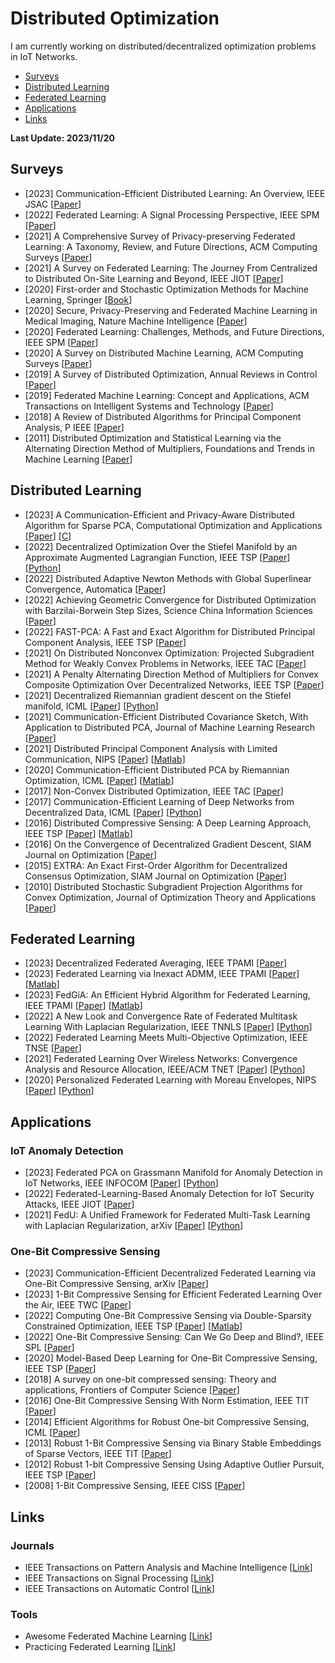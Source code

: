 # Distributed Optimization
I am currently working on distributed/decentralized optimization problems in IoT Networks.
- [Surveys](#Surveys)
- [Distributed Learning](#Distributed_Learning)
- [Federated Learning](#Federated_Learning)
- [Applications](#Applications)
- [Links](#Links)

    
<strong> Last Update: 2023/11/20 </strong>


<a name="Surveys" />

## Surveys
- [2023] Communication-Efficient Distributed Learning: An Overview, IEEE JSAC  [[Paper](https://ieeexplore.ieee.org/document/10038471)]
- [2022] Federated Learning: A Signal Processing Perspective, IEEE SPM  [[Paper](https://ieeexplore.ieee.org/abstract/document/9770266)]
- [2021] A Comprehensive Survey of Privacy-preserving Federated Learning: A Taxonomy, Review, and Future Directions, ACM Computing Surveys [[Paper](https://dl.acm.org/doi/abs/10.1145/3460427)]
- [2021] A Survey on Federated Learning: The Journey From Centralized to Distributed On-Site Learning and Beyond, IEEE JIOT [[Paper](https://ieeexplore.ieee.org/abstract/document/9220780)]
- [2020] First-order and Stochastic Optimization Methods for Machine Learning, Springer [[Book](https://link.springer.com/content/pdf/10.1007/978-3-030-39568-1.pdf)]
- [2020] Secure, Privacy-Preserving and Federated Machine Learning in Medical Imaging, Nature Machine Intelligence [[Paper](https://www.nature.com/articles/s42256-020-0186-1)]
- [2020] Federated Learning: Challenges, Methods, and Future Directions, IEEE SPM [[Paper](https://ieeexplore.ieee.org/abstract/document/9084352)]
- [2020] A Survey on Distributed Machine Learning, ACM Computing Surveys [[Paper](https://dl.acm.org/doi/abs/10.1145/3377454)]
- [2019] A Survey of Distributed Optimization, Annual Reviews in Control [[Paper](https://www.sciencedirect.com/science/article/abs/pii/S1367578819300082)]
- [2019] Federated Machine Learning: Concept and Applications, ACM Transactions on Intelligent Systems and Technology  [[Paper](https://dl.acm.org/doi/abs/10.1145/3298981)]
- [2018] A Review of Distributed Algorithms for Principal Component Analysis, P IEEE [[Paper](https://ieeexplore.ieee.org/abstract/document/8425655)]
- [2011] Distributed Optimization and Statistical Learning via the Alternating Direction Method of Multipliers, Foundations and Trends in Machine Learning [[Paper](https://www.nowpublishers.com/article/Details/MAL-016)]


<a name="Distributed_Learning" />

## Distributed Learning
- [2023] A Communication-Efficient and Privacy-Aware Distributed Algorithm for Sparse PCA, Computational Optimization and Applications [[Paper](https://link.springer.com/article/10.1007/s10589-023-00481-4)] [[C](http://lsec.cc.ac.cn/~liuxin/Solvers/DSSAL1.zip)]
- [2022] Decentralized Optimization Over the Stiefel Manifold by an Approximate Augmented Lagrangian Function, IEEE TSP [[Paper](https://ieeexplore.ieee.org/abstract/document/9798866)] [[Python](http://lsec.cc.ac.cn/~liuxin/Solvers/DEST.zip)]
- [2022] Distributed Adaptive Newton Methods with Global Superlinear Convergence, Automatica [[Paper](https://www.sciencedirect.com/science/article/pii/S0005109821006865)]
- [2022] Achieving Geometric Convergence for Distributed Optimization with Barzilai-Borwein Step Sizes, Science China Information Sciences  [[Paper](http://scis.scichina.com/en/2022/149204.pdf)]
- [2022] FAST-PCA: A Fast and Exact Algorithm for Distributed Principal Component Analysis, IEEE TSP [[Paper](https://ieeexplore.ieee.org/abstract/document/10012289)]
- [2021] On Distributed Nonconvex Optimization: Projected Subgradient Method for Weakly Convex Problems in Networks, IEEE TAC [[Paper](https://ieeexplore.ieee.org/abstract/document/9345428)]
- [2021] A Penalty Alternating Direction Method of Multipliers for Convex Composite Optimization Over Decentralized Networks, IEEE TSP [[Paper](https://ieeexplore.ieee.org/abstract/document/9466405)]
- [2021] Decentralized Riemannian gradient descent on the Stiefel manifold, ICML [[Paper](https://proceedings.mlr.press/v139/chen21g.html)] [[Python](https://github.com/chenshixiang/Decentralized_Riemannian_gradient_descent_on_Stiefel_manifold)]
- [2021] Communication-Efficient Distributed Covariance Sketch, With Application to Distributed PCA, Journal of Machine Learning Research [[Paper](https://dl.acm.org/doi/abs/10.5555/3546258.3546338)]
- [2021] Distributed Principal Component Analysis with Limited Communication, NIPS [[Paper](https://proceedings.neurips.cc/paper_files/paper/2021/hash/1680e9fa7b4dd5d62ece800239bb53bd-Abstract.html)] [[Matlab](https://github.com/IST-DASLab/QRGD)]
- [2020] Communication-Efficient Distributed PCA by Riemannian Optimization, ICML [[Paper](https://proceedings.mlr.press/v119/huang20e.html)] [[Matlab](https://github.com/IST-DASLab/QRGD)]
- [2017] Non-Convex Distributed Optimization, IEEE TAC [[Paper](https://ieeexplore.ieee.org/abstract/document/7807315)]
- [2017] Communication-Efficient Learning of Deep Networks from Decentralized Data, ICML [[Paper](http://proceedings.mlr.press/v54/mcmahan17a/mcmahan17a.pdf)] [[Python](https://github.com/AshwinRJ/Federated-Learning-PyTorch)]
- [2016] Distributed Compressive Sensing: A Deep Learning Approach, IEEE TSP [[Paper](https://ieeexplore.ieee.org/abstract/document/7457684)]  [[Matlab](https://github.com/hamidpalangi/Distributed-Compressive-Sensing-A-Deep-Learning-Approach)] 
- [2016] On the Convergence of Decentralized Gradient Descent, SIAM Journal on Optimization [[Paper](https://epubs.siam.org/doi/abs/10.1137/130943170)]
- [2015] EXTRA: An Exact First-Order Algorithm for Decentralized Consensus Optimization, SIAM Journal on Optimization [[Paper](https://epubs.siam.org/doi/abs/10.1137/14096668X)]
- [2010] Distributed Stochastic Subgradient Projection Algorithms for Convex Optimization, Journal of Optimization Theory and Applications [[Paper](https://link.springer.com/article/10.1007/s10957-010-9737-7)]


<a name="Federated Learning" />

## Federated Learning
- [2023] Decentralized Federated Averaging, IEEE TPAMI [[Paper](https://ieeexplore.ieee.org/abstract/document/9850408)]
- [2023] Federated Learning via Inexact ADMM, IEEE TPAMI [[Paper](https://ieeexplore.ieee.org/abstract/document/10040221)] [[Matlab](https://github.com/ShenglongZhou/FedADMM)]
- [2023] FedGiA: An Efficient Hybrid Algorithm for Federated Learning, IEEE TPAMI [[Paper](https://ieeexplore.ieee.org/abstract/document/10106001)] [[Matlab](https://github.com/ShenglongZhou/FedGiA)]
- [2022] A New Look and Convergence Rate of Federated Multitask Learning With Laplacian Regularization, IEEE TNNLS [[Paper](https://ieeexplore.ieee.org/abstract/document/9975151)] [[Python](https://github.com/CharlieDinh/FedU_FMTL)]
- [2022] Federated Learning Meets Multi-Objective Optimization, IEEE TNSE [[Paper](https://ieeexplore.ieee.org/abstract/document/9762229)]
- [2021] Federated Learning Over Wireless Networks: Convergence Analysis and Resource Allocation, IEEE/ACM TNET [[Paper](https://ieeexplore.ieee.org/abstract/document/9261995)] [[Python](https://github.com/CharlieDinh/FEDL_pytorch)]
- [2020] Personalized Federated Learning with Moreau Envelopes, NIPS [[Paper](https://proceedings.neurips.cc/paper/2020/file/f4f1f13c8289ac1b1ee0ff176b56fc60-Paper.pdf)] [[Python](https://github.com/CharlieDinh/pFedMe)]


<a name="Applications" />

## Applications

### IoT Anomaly Detection
- [2023] Federated PCA on Grassmann Manifold for Anomaly Detection in IoT Networks, IEEE INFOCOM [[Paper](https://ieeexplore.ieee.org/abstract/document/10229026)] [[Python](https://github.com/dual-grp/FedPCA_Abnormal_Detection)]
- [2022] Federated-Learning-Based Anomaly Detection for IoT Security Attacks, IEEE JIOT [[Paper](https://ieeexplore.ieee.org/abstract/document/9424138)]
- [2021] FedU: A Unified Framework for Federated Multi-Task Learning with Laplacian Regularization, arXiv [[Paper](https://arxiv.org/abs/2102.07148)] [[Python](https://github.com/dual-grp/FedU_FMTL)]

### One-Bit Compressive Sensing

- [2023] Communication-Efficient Decentralized Federated Learning via One-Bit Compressive Sensing, arXiv [[Paper](https://arxiv.org/abs/2308.16671)]
- [2023] 1-Bit Compressive Sensing for Efficient Federated Learning Over the Air, IEEE TWC [[Paper](https://ieeexplore.ieee.org/abstract/document/9912341)]
- [2022] Computing One-Bit Compressive Sensing via Double-Sparsity Constrained Optimization, IEEE TSP [[Paper](https://ieeexplore.ieee.org/abstract/document/9729395)] [[Matlab](https://github.com/ShenglongZhou/GPSP)]
- [2022] One-Bit Compressive Sensing: Can We Go Deep and Blind?, IEEE SPL  [[Paper](https://ieeexplore.ieee.org/abstract/document/9812512)]
- [2020] Model-Based Deep Learning for One-Bit Compressive Sensing, IEEE TSP [[Paper](https://ieeexplore.ieee.org/abstract/document/9187438)]
- [2018] A survey on one-bit compressed sensing: Theory and applications, Frontiers of Computer Science  [[Paper](https://link.springer.com/article/10.1007/s11704-017-6132-7)]
- [2016] One-Bit Compressive Sensing With Norm Estimation, IEEE TIT [[Paper](https://ieeexplore.ieee.org/abstract/document/7434599)] 
- [2014] Efficient Algorithms for Robust One-bit Compressive Sensing, ICML [[Paper](http://proceedings.mlr.press/v32/zhangc14.html)]
- [2013] Robust 1-Bit Compressive Sensing via Binary Stable Embeddings of Sparse Vectors, IEEE TIT [[Paper](https://ieeexplore.ieee.org/abstract/document/6418031)] 
- [2012] Robust 1-bit Compressive Sensing Using Adaptive Outlier Pursuit, IEEE TSP [[Paper](https://ieeexplore.ieee.org/abstract/document/6178284)] 
- [2008] 1-Bit Compressive Sensing, IEEE CISS  [[Paper](https://ieeexplore.ieee.org/abstract/document/4558487)]


<a name="Links" />

## Links

### Journals
- IEEE Transactions on Pattern Analysis and Machine Intelligence  [[Link](https://ieeexplore.ieee.org/xpl/RecentIssue.jsp?punumber=34)]
- IEEE Transactions on Signal Processing [[Link](https://ieeexplore.ieee.org/xpl/RecentIssue.jsp?punumber=78)]
- IEEE Transactions on Automatic Control [[Link](https://ieeexplore.ieee.org/xpl/RecentIssue.jsp?punumber=9)]

### Tools
- Awesome Federated Machine Learning  [[Link](https://github.com/innovation-cat/Awesome-Federated-Machine-Learning)] 
- Practicing Federated Learning  [[Link](https://github.com/FederatedAI/Practicing-Federated-Learning)] 
